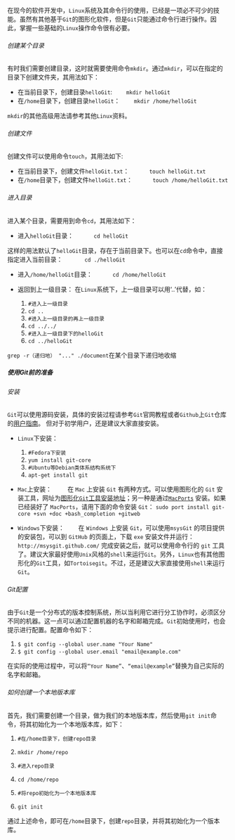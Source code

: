 在现今的软件开发中，`Linux`系统及其命令行的使用，已经是一项必不可少的技能。虽然有其他基于`Git`的图形化软件，但是`Git`只能通过命令行进行操作。因此，掌握一些基础的`Linux`操作命令很有必要。

###### 创建某个目录

有时我们需要创建目录，这时就需要使用命令`mkdir`。通过`mkdir`，可以在指定的目录下创建文件夹，其用法如下：

-   在当前目录下，创建目录`helloGit`: 　　`mkdir helloGit`
-   在`/home`目录下，创建目录`helloGit`： 　　`mkdir /home/helloGit`

`mkdir`的其他高级用法请参考其他`Linux`资料。

###### 创建文件

创建文件可以使用命令`touch`，其用法如下:

-   在当前目录下，创建文件`helloGit.txt`： 　　　`touch helloGit.txt`
-   在`/home`目录下，创建文件`helloGit.txt`： 　　　`touch /home/helloGit.txt`

###### 进入目录

进入某个目录，需要用到命令`cd`，其用法如下：

-   进入`helloGit`目录： 　　　`cd helloGit`

这样的用法默认了`helloGit`目录，存在于当前目录下。也可以在`cd`命令中，直接指定进入当前目录： 　　　 `cd ./helloGit`

-   进入`/home/helloGit`目录： 　　　`cd /home/helloGit`
    
-   返回到上一级目录： 在`Linux`系统下，上一级目录可以用‘..’代替，如：
    
    1.  `#进入上一级目录`
    2.  `cd ..`
    3.  `#进入上一级目录的再上一级目录`
    4.  `cd ../../`
    5.  `#进入上一级目录下的helloGit`
    6.  `cd ../helloGit`

`grep -r（递归地） "..." ./document`在某个目录下递归地收缩


##### 使用Git前的准备

###### 安装

`Git`可以使用源码安装，具体的安装过程请参考`Git`官网教程或者`Github`上`Git`仓库的[用户指南](https://github.com/git/git)。 但对于初学用户，还是建议大家直接安装。

-   `Linux`下安装：
    
    1.  `#Fedora下安装`
    2.  `yum install git-core`
    3.  `#Ubuntu等Debian类体系结构系统下`
    4.  `apt-get install git`
    
-   `Mac`上安装： 　　 在 `Mac` 上安装 `Git` 有两种方式。可以使用图形化的 `Git` 安装工具，网址为[图形化`Git`工具安装地址](http://sourceforge.net/projects/git-osx-installer/)；另一种是通过[`MacPorts`](http://www.macports.org/) 安装。如果已经装好了 `MacPorts`，请用下面的命令安装 `Git`： `sudo port install git-core +svn +doc +bash_completion +gitweb`
    
-   `Windows`下安装： 　　在 `Windows` 上安装 `Git`，可以使用`msysGit` 的项目提供的安装包，可以到 `GitHub` 的页面上，下载 `exe` 安装文件并运行： 　　`http://msysgit.github.com/` 完成安装之后，就可以使用命令行的 `git` 工具了。建议大家最好使用`Unix`风格的`shell`来运行`Git`。另外，`Linux`也有其他图形化的`Git`工具，如`Tortoisegit`。不过，还是建议大家直接使用`shell`来运行`Git`。
    

###### Git配置

由于`Git`是一个分布式的版本控制系统，所以当利用它进行分工协作时，必须区分不同的机器。这一点可以通过配置机器的名字和邮箱完成。`Git`初始使用时，也会提示进行配置。配置命令如下：

1.  `$ git config --global user.name "Your Name"`
2.  `$ git config --global user.email "email@example.com"`

在实际的使用过程中，可以将`“Your Name”`、`“email@example”`替换为自己实际的名字和邮箱。

###### 如何创建一个本地版本库

首先，我们需要创建一个目录，做为我们的本地版本库，然后使用`git init`命令，将其初始化为一个本地版本库，如下：

1.  `#在/home目录下，创建repo目录`
2.  `mkdir /home/repo`

4.  `#进入repo目录`
5.  `cd /home/repo`

7.  `#将repo初始化为一个本地版本库`
8.  `git init`

通过上述命令，即可在`/home`目录下，创建`repo`目录，并将其初始化为一个版本库。